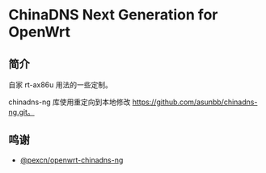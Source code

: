 # ChinaDNS Next Generation for OpenWrt

## 简介

自家 rt-ax86u 用法的一些定制。

chinadns-ng 库使用重定向到本地修改 https://github.com/asunbb/chinadns-ng.git。

## 鸣谢

- [@pexcn/openwrt-chinadns-ng](https://github.com/pexcn/openwrt-chinadns-ng)


